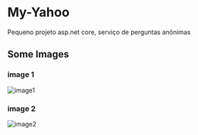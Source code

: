 # My-Yahoo
Pequeno projeto asp.net core, serviço de perguntas anônimas

## Some Images

### image 1
![image1](https://user-images.githubusercontent.com/24630516/103465101-71935680-4d17-11eb-83dd-f10810bc6250.png)

### image 2
![image2](https://user-images.githubusercontent.com/24630516/103465108-8374f980-4d17-11eb-84a2-120edb9a5670.png)
